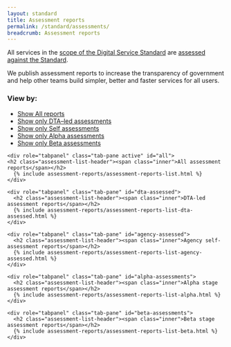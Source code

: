 ```yaml
---
layout: standard
title: Assessment reports
permalink: /standard/assessments/
breadcrumb: Assessment reports
---
```




All services in the [scope of the Digital Service Standard](/standard/scope-of-standard/) are [assessed against the Standard](/standard/meeting-standard/).

We publish assessment reports to increase the transparency of government and help other teams build simpler, better and faster services for all users.

<div>

  <!-- Nav tabs -->
  <nav class="inline-tab-nav">
    <h3>View by:</h3>
    <ul role="tablist">
      <li role="presentation">
        <a href="#all" class="is-current" aria-controls="all" role="tab">
          <span class="is-visuallyhidden">Show </span>All reports
        </a>
      </li>
      <li role="presentation">
        <a href="#dta-assessed" aria-controls="dto-assessed" role="tab">
          <span class="is-visuallyhidden">Show only </span>DTA&ndash;led assessments
        </a>
      </li>
      <li role="presentation">
        <a href="#agency-assessed" aria-controls="agency-assessed" role="tab">
          <span class="is-visuallyhidden">Show only </span>Self assessments
        </a>
      </li>
      <li role="presentation">
         <a href="#alpha-assessments" aria-controls="alpha" role="tab">
           <span class="is-visuallyhidden">Show only </span>Alpha assessments
         </a>
      </li>
      <li role="presentation">
        <a href="#beta-assessments" aria-controls="beta" role="tab">
          <span class="is-visuallyhidden">Show only </span>Beta assessments
        </a>
      </li>
    </ul>
  </nav>

  <!-- Tab panes -->
  <div class="tab-content">

    <div role="tabpanel" class="tab-pane active" id="all">
    <h2 class="assessment-list-header"><span class="inner">All assessment reports</span></h2>
      {% include assessment-reports/assessment-reports-list.html %}
    </div>

    <div role="tabpanel" class="tab-pane" id="dta-assessed">
      <h2 class="assessment-list-header"><span class="inner">DTA-led assessment reports</span></h2>
      {% include assessment-reports/assessment-reports-list-dta-assessed.html %}
    </div>

    <div role="tabpanel" class="tab-pane" id="agency-assessed">
      <h2 class="assessment-list-header"><span class="inner">Agency self-assessment reports</span></h2>
      {% include assessment-reports/assessment-reports-list-agency-assessed.html %}
    </div>

    <div role="tabpanel" class="tab-pane" id="alpha-assessments">
      <h2 class="assessment-list-header"><span class="inner">Alpha stage assessment reports</span></h2>
      {% include assessment-reports/assessment-reports-list-alpha.html %}
    </div>

    <div role="tabpanel" class="tab-pane" id="beta-assessments">
      <h2 class="assessment-list-header"><span class="inner">Beta stage assessment reports</span></h2>
      {% include assessment-reports/assessment-reports-list-beta.html %}
    </div>
  </div>

</div>



